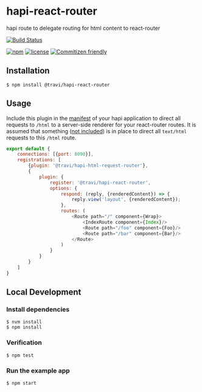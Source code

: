 # hapi-react-router

hapi route to delegate routing for html content to react-router

[![Build Status](https://img.shields.io/travis/travi/hapi-react-router.svg?style=flat)](https://travis-ci.org/travi/hapi-react-router)

[![npm](https://img.shields.io/npm/v/@travi/hapi-react-router.svg?maxAge=2592000)](https://www.npmjs.com/package/@travi/hapi-react-router)
[![license](https://img.shields.io/github/license/travi/hapi-react-router.svg)](LICENSE)
[![Commitizen friendly](https://img.shields.io/badge/commitizen-friendly-brightgreen.svg)](http://commitizen.github.io/cz-cli/)

## Installation

```
$ npm install @travi/hapi-react-router
```

## Usage

Include this plugin in the [manifest](https://github.com/hapijs/glue) of your hapi application 
to direct all requests to `/html` to a server-side renderer for your react-router routes. It is
assumed that something ([not included](https://github.com/travi/hapi-html-request-router)) is
in place to direct all `text/html` requests to this `/html` route.

```js
export default {
    connections: [{port: 8090}],
    registrations: [
        {plugin: '@travi/hapi-html-request-router'},
        {
            plugin: {
                register: '@travi/hapi-react-router',
                options: {
                    respond: (reply, {renderedContent}) => {
                        reply.view('layout', {renderedContent});
                    },
                    routes: (
                        <Route path="/" component={Wrap}>
                            <IndexRoute component={Index}/>
                            <Route path="/foo" component={Foo}/>
                            <Route path="/bar" component={Bar}/>
                        </Route>
                    )
                }
            }
        }
    ]
}
```

## Local Development

### Install dependencies
```
$ nvm install
$ npm install
```

### Verification
```
$ npm test
```

### Run the example app
```
$ npm start
```
